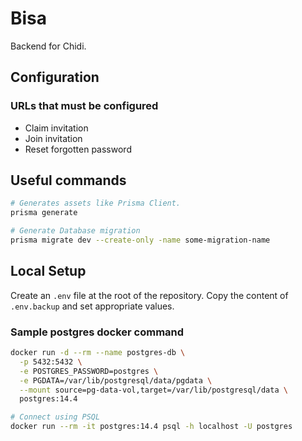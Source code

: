 # Bisa
Backend for Chidi.

## Configuration

### URLs that must be configured

  - Claim invitation
  - Join invitation
  - Reset forgotten password

## Useful commands

```bash
# Generates assets like Prisma Client.
prisma generate

# Generate Database migration
prisma migrate dev --create-only -name some-migration-name
```

## Local Setup

Create an `.env` file at the root of the repository. Copy the content of `.env.backup` and set appropriate values.

### Sample postgres docker command

```bash
docker run -d --rm --name postgres-db \
  -p 5432:5432 \
  -e POSTGRES_PASSWORD=postgres \
  -e PGDATA=/var/lib/postgresql/data/pgdata \
  --mount source=pg-data-vol,target=/var/lib/postgresql/data \
  postgres:14.4

# Connect using PSQL
docker run --rm -it postgres:14.4 psql -h localhost -U postgres
```
